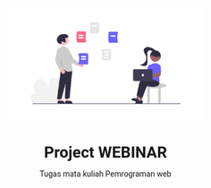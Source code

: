 <style>
  @import url('https://fonts.googleapis.com/css2?family=Roboto&display=swap');
  *{font-family: 'Roboto', sans-serif;
    margin:0;
    padding:0;
  }
  .title{
    margin-top:40px;
  }
 
</style>
<p align="center">
    <a href="https://github.com/yiisoft" target="_blank">
        <img src="project.png" height="200px" class="img-header">
    </a>
    <h1 align="center" class="title">Project WEBINAR</h1>
    <p align="center">Tugas mata kuliah Pemrograman web</p>
    <br>
</p>
